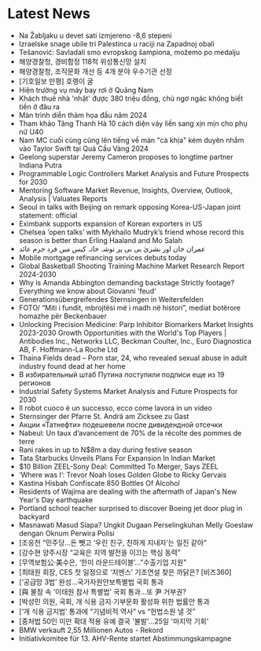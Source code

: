 # Latest News
-  Na Žabljaku u devet sati izmjereno -8,6 stepeni
-  Izraelske snage ubile tri Palestinca u raciji na Zapadnoj obali
-  Tešanović: Savladali smo evropskog šampiona, možemo po medalju
-  해양경찰청, 경비함정 118척 위성통신망 설치
-  해양경찰청, 조직문화 개선 등 4개 분야 우수기관 선정
-  [기호일보 만평] 호랭이 굴
-  Hiện trường vụ máy bay rơi ở Quảng Nam
-  Khách thuê nhà 'nhặt' được 380 triệu đồng, chủ ngơ ngác không biết tiền ở đâu ra
-  Màn trình diễn thảm họa đầu năm 2024
-  Tham khảo Tăng Thanh Hà 10 cách diện váy liền sang xịn mịn cho phụ nữ U40
-  Nam MC cuối cùng cũng lên tiếng về màn "cà khịa" kém duyên nhắm vào Taylor Swift tại Quả Cầu Vàng 2024
-  Geelong superstar Jeremy Cameron proposes to longtime partner Indiana Putra
-  Programmable Logic Controllers Market Analysis and Future Prospects for 2030
-  Mentoring Software Market Revenue, Insights, Overview, Outlook, Analysis | Valuates Reports
-  Seoul in talks with Beijing on remark opposing Korea-US-Japan joint statement: official
-  Eximbank supports expansion of Korean exporters in US
-  Chelsea ‘open talks’ with Mykhailo Mudryk’s friend whose record this season is better than Erling Haaland and Mo Salah
-  عمران خان اور بشریٰ بی بی پر توشہ خانہ کیس میں فرد جرم عائد
-  Mobile mortgage refinancing services debuts today
-  Global Basketball Shooting Training Machine Market Research Report 2024-2030
-  Why is Amanda Abbington demanding backstage Strictly footage? Everything we know about Giovanni 'feud'
-  Generationsübergreifendes Sternsingen in Weitersfelden
-  FOTO/ “Miti i fundit, mbrojtësi më i madh në histori”, mediat botërore homazhe për Beckenbauer
-  Unlocking Precision Medicine: Parp Inhibitor Biomarkers Market Insights 2023-2030 Growth Opportunities with the World's Top Players | Antibodies Inc., Networks LLC, Beckman Coulter, Inc., Euro Diagnostica AB, F. Hoffmann-La Roche Ltd
-  Thaina Fields dead – Porn star, 24, who revealed sexual abuse in adult industry found dead at her home
-  В избирательный штаб Путина поступили подписи еще из 19 регионов
-  Industrial Safety Systems Market Analysis and Future Prospects for 2030
-  Il robot cuoco è un successo, ecco come lavora in un video
-  Sternsinger der Pfarre St. Andrä am Zicksee zu Gast
-  Акции «Татнефти» подешевели после дивидендной отсечки
-  Nabeul: Un taux d’avancement de 70% de la récolte des pommes de terre
-  Rani rakes in up to N$8m a day during festive season
-  Tata Starbucks Unveils Plans For Expansion In Indian Market
-  $10 Billion ZEEL-Sony Deal: Committed To Merger, Says ZEEL
-  ‘Where was I’: Trevor Noah loses Golden Globe to Ricky Gervais
-  Kastina Hisbah Confiscate 850 Bottles Of Alcohol
-  Residents of Wajima are dealing with the aftermath of Japan's New Year's Day earthquake
-  Portland school teacher surprised to discover Boeing jet door plug in backyard
-  Masnawati Masud Siapa? Ungkit Dugaan Perselingkuhan Melly Goeslaw dengan Oknum Perwira Polisi
-  [조응천 “민주당…돈 뺏고 ‘우린 친구, 친하게 지내자’는 일진 같아”
-  [강수현 양주시장 “교육은 지역 발전을 이끄는 핵심 동력”
-  [무역보험公·美수은, ‘한미 라운드테이블’…"수출기업 지원"
-  [최태원 회장, CES 첫 일정으로 ‘지멘스’ 기조연설 찾은 까닭은? [비즈360]
-  [‘공급망 3법’ 완성…국가자원안보특별법 국회 통과
-  [與 불참 속 ‘이태원 참사 특별법’ 국회 통과…또 尹 거부권?
-  [박성민 의원, 국회, 개 식용 금지·기부문화 활성화 위한 법률안 통과
-  [‘개 식용 금지법’ 통과에 “기념비적 역사” vs “헌법소원 낼 것”
-  [중처법 50인 미만 확대 적용 유예 결국 '불발'...25일 '마지막 기회'
-  BMW verkauft 2,55 Millionen Autos - Rekord
-  Initiativkomitee für 13. AHV-Rente startet Abstimmungskampagne
